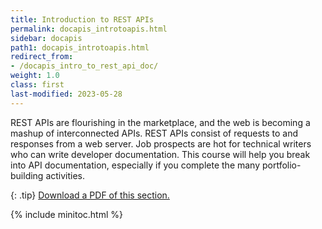```yaml
---
title: Introduction to REST APIs
permalink: docapis_introtoapis.html
sidebar: docapis
path1: docapis_introtoapis.html
redirect_from:
- /docapis_intro_to_rest_api_doc/
weight: 1.0
class: first
last-modified: 2023-05-28
---
```


REST APIs are flourishing in the marketplace, and the web is becoming a mashup of interconnected APIs. REST APIs consist of requests to and responses from a web server. Job prospects are hot for technical writers who can write developer documentation. This course will help you break into API documentation, especially if you complete the many portfolio-building activities.

{: .tip}
<a href="https://s3.us-west-1.wasabisys.com/learnapidoc-outputs/docapis_one.pdf"><i class="fas fa-file-pdf"></i> Download a PDF of this section.</a>

{% include minitoc.html %}

